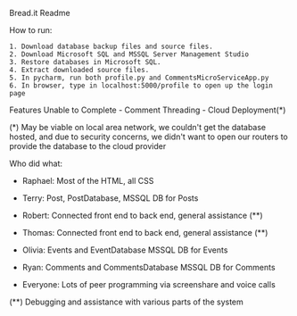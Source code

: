 Bread.it Readme

How to run:

	1. Download database backup files and source files.	
	2. Download Microsoft SQL and MSSQL Server Management Studio
	3. Restore databases in Microsoft SQL.
	4. Extract downloaded source files.
	5. In pycharm, run both profile.py and CommentsMicroServiceApp.py
	6. In browser, type in localhost:5000/profile to open up the login page

Features Unable to Complete
	- Comment Threading
	- Cloud Deployment(*)

(*) May be viable on local area network, we couldn't get the database hosted, 
and due to security concerns, we didn't want to open our routers to provide the database to the cloud provider


Who did what:
- Raphael: Most of the HTML, all CSS
- Terry: Post, PostDatabase, MSSQL DB for Posts
- Robert: Connected front end to back end, general assistance (**)
- Thomas: Connected front end to back end, general assistance (**)
- Olivia: Events and EventDatabase MSSQL DB for Events
- Ryan: Comments and CommentsDatabase MSSQL DB for Comments

- Everyone: Lots of peer programming via screenshare and voice calls

(**) Debugging and assistance with various parts of the system

